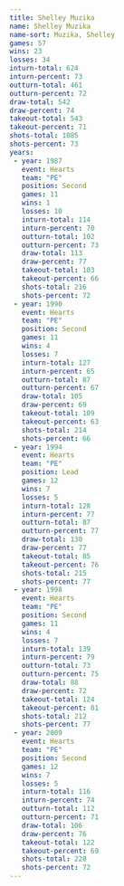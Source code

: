 ```yaml
---
title: Shelley Muzika
name: Shelley Muzika
name-sort: Muzika, Shelley
games: 57
wins: 23
losses: 34
inturn-total: 624
inturn-percent: 73
outturn-total: 461
outturn-percent: 72
draw-total: 542
draw-percent: 74
takeout-total: 543
takeout-percent: 71
shots-total: 1085
shots-percent: 73
years:
 - year: 1987
   event: Hearts
   team: "PE"
   position: Second
   games: 11
   wins: 1
   losses: 10
   inturn-total: 114
   inturn-percent: 70
   outturn-total: 102
   outturn-percent: 73
   draw-total: 113
   draw-percent: 77
   takeout-total: 103
   takeout-percent: 66
   shots-total: 216
   shots-percent: 72
 - year: 1990
   event: Hearts
   team: "PE"
   position: Second
   games: 11
   wins: 4
   losses: 7
   inturn-total: 127
   inturn-percent: 65
   outturn-total: 87
   outturn-percent: 67
   draw-total: 105
   draw-percent: 69
   takeout-total: 109
   takeout-percent: 63
   shots-total: 214
   shots-percent: 66
 - year: 1994
   event: Hearts
   team: "PE"
   position: Lead
   games: 12
   wins: 7
   losses: 5
   inturn-total: 128
   inturn-percent: 77
   outturn-total: 87
   outturn-percent: 77
   draw-total: 130
   draw-percent: 77
   takeout-total: 85
   takeout-percent: 76
   shots-total: 215
   shots-percent: 77
 - year: 1998
   event: Hearts
   team: "PE"
   position: Second
   games: 11
   wins: 4
   losses: 7
   inturn-total: 139
   inturn-percent: 79
   outturn-total: 73
   outturn-percent: 75
   draw-total: 88
   draw-percent: 72
   takeout-total: 124
   takeout-percent: 81
   shots-total: 212
   shots-percent: 77
 - year: 2009
   event: Hearts
   team: "PE"
   position: Second
   games: 12
   wins: 7
   losses: 5
   inturn-total: 116
   inturn-percent: 74
   outturn-total: 112
   outturn-percent: 71
   draw-total: 106
   draw-percent: 76
   takeout-total: 122
   takeout-percent: 69
   shots-total: 228
   shots-percent: 72
---
```


